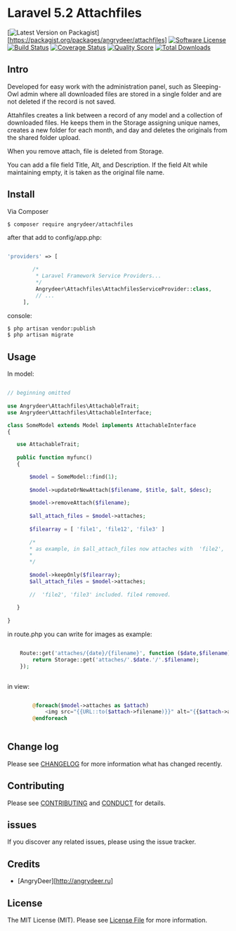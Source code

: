 # Laravel 5.2 Attachfiles

[![Latest Version on Packagist][ico-version]][https://packagist.org/packages/angrydeer/attachfiles]
[![Software License][ico-license]](LICENSE.md)
[![Build Status][ico-travis]][link-travis]
[![Coverage Status][ico-scrutinizer]][link-scrutinizer]
[![Quality Score][ico-code-quality]][link-code-quality]
[![Total Downloads][ico-downloads]][link-downloads]

## Intro

   Developed for easy work with the administration panel, such as Sleeping-Owl admin where all downloaded files are stored in a single folder and are not deleted if the record is not saved.
   
   Attahfiles creates a link between a record of any model and a collection of downloaded files. He keeps them in the Storage assigning unique names, creates a new folder for each month, and day and deletes the originals from the shared folder upload.

   When you remove attach,  file is deleted from Storage.
   
   You can add a file field Title, Alt, and Description. If the field Alt while maintaining empty, it is taken as the original file name.

## Install

Via Composer

``` bash
$ composer require angrydeer/attachfiles
```

after that add to config/app.php:

``` php

'providers' => [

        /*
         * Laravel Framework Service Providers...
         */
         Angrydeer\Attachfiles\AttachfilesServiceProvider::class,
         // ...
     ],

```

console:

``` bash
$ php artisan vendor:publish
$ php artisan migrate
```




## Usage

In model:

``` php

// beginning omitted
  
use Angrydeer\Attachfiles\AttachableTrait;
use Angrydeer\Attachfiles\AttachableInterface;

class SomeModel extends Model implements AttachableInterface
{

   use AttachableTrait;
   
   public function myfunc()
   {

       $model = SomeModel::find(1);
    
       $model->updateOrNewAttach($filename, $title, $alt, $desc);
    
       $model->removeAttach($filename);
       
       $all_attach_files = $model->attaches;
       
       $filearray = [ 'file1', 'file12', 'file3' ]
       
       /*
       * as example, in $all_attach_files now attaches with  'file2', 'file3', 'file4'    
       *
       */
       
       $model->keepOnly($filearray);
       $all_attach_files = $model->attaches;
       
       //  'file2', 'file3' included. file4 removed.
  
   }
  
}

```

in route.php you can write for images as example:

``` php

    Route::get('attaches/{date}/{filename}', function ($date,$filename) {
        return Storage::get('attaches/'.$date.'/'.$filename);
    });
    
```

in view:

``` php

        @foreach($model->attaches as $attach)
            <img src="{{URL::to($attach->filename)}}" alt="{{$attach->alt}}" title="{{$attach->title}}">
        @endforeach
    
```

## Change log

Please see [CHANGELOG](CHANGELOG.md) for more information what has changed recently.


## Contributing

Please see [CONTRIBUTING](CONTRIBUTING.md) and [CONDUCT](CONDUCT.md) for details.

## issues

If you discover any related issues, please using the issue tracker.

## Credits

- [AngryDeer][http://angrydeer.ru]
<!--- [All Contributors][link-contributors]-->

## License

The MIT License (MIT). Please see [License File](LICENSE.md) for more information.

[ico-version]: https://img.shields.io/packagist/v/:vendor/:package_name.svg?style=flat-square
[ico-license]: https://img.shields.io/badge/license-MIT-brightgreen.svg?style=flat-square
[ico-travis]: https://img.shields.io/travis/:vendor/:package_name/master.svg?style=flat-square
[ico-scrutinizer]: https://img.shields.io/scrutinizer/coverage/g/:vendor/:package_name.svg?style=flat-square
[ico-code-quality]: https://img.shields.io/scrutinizer/g/:vendor/:package_name.svg?style=flat-square
[ico-downloads]: https://img.shields.io/packagist/dt/:vendor/:package_name.svg?style=flat-square

[link-packagist]: https://packagist.org/packages/:vendor/:package_name
[link-travis]: https://travis-ci.org/:vendor/:package_name
[link-scrutinizer]: https://scrutinizer-ci.com/g/:vendor/:package_name/code-structure
[link-code-quality]: https://scrutinizer-ci.com/g/:vendor/:package_name
[link-downloads]: https://packagist.org/packages/:vendor/:package_name
[link-author]: https://github.com/:author_username
[link-contributors]: ../../contributors
